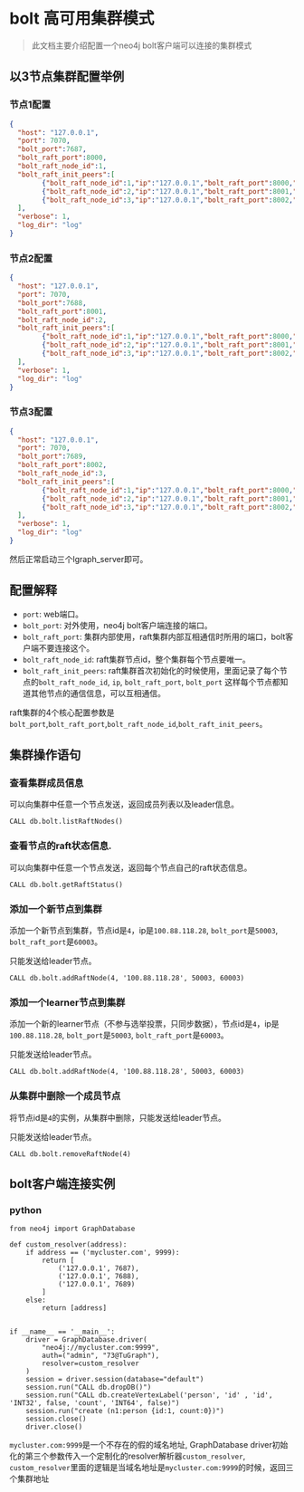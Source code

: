 # bolt 高可用集群模式

> 此文档主要介绍配置一个neo4j bolt客户端可以连接的集群模式

## 以3节点集群配置举例

### 节点1配置

```json
{
  "host": "127.0.0.1",
  "port": 7070,
  "bolt_port":7687,
  "bolt_raft_port":8000,
  "bolt_raft_node_id":1,
  "bolt_raft_init_peers":[
        {"bolt_raft_node_id":1,"ip":"127.0.0.1","bolt_raft_port":8000,"bolt_port":7687}, 
        {"bolt_raft_node_id":2,"ip":"127.0.0.1","bolt_raft_port":8001,"bolt_port":7688}, 
        {"bolt_raft_node_id":3,"ip":"127.0.0.1","bolt_raft_port":8002,"bolt_port":7689}
  ],
  "verbose": 1,
  "log_dir": "log"
}
```

### 节点2配置

```json
{
  "host": "127.0.0.1",
  "port": 7070,
  "bolt_port":7688,
  "bolt_raft_port":8001,
  "bolt_raft_node_id":2,
  "bolt_raft_init_peers":[
        {"bolt_raft_node_id":1,"ip":"127.0.0.1","bolt_raft_port":8000,"bolt_port":7687}, 
        {"bolt_raft_node_id":2,"ip":"127.0.0.1","bolt_raft_port":8001,"bolt_port":7688}, 
        {"bolt_raft_node_id":3,"ip":"127.0.0.1","bolt_raft_port":8002,"bolt_port":7689}
  ],
  "verbose": 1,
  "log_dir": "log"
}
```

### 节点3配置

```json
{
  "host": "127.0.0.1",
  "port": 7070,
  "bolt_port":7689,
  "bolt_raft_port":8002,
  "bolt_raft_node_id":3,
  "bolt_raft_init_peers":[
        {"bolt_raft_node_id":1,"ip":"127.0.0.1","bolt_raft_port":8000,"bolt_port":7687}, 
        {"bolt_raft_node_id":2,"ip":"127.0.0.1","bolt_raft_port":8001,"bolt_port":7688}, 
        {"bolt_raft_node_id":3,"ip":"127.0.0.1","bolt_raft_port":8002,"bolt_port":7689}
  ],
  "verbose": 1,
  "log_dir": "log"
}
```

然后正常启动三个lgraph_server即可。

## 配置解释

* `port`: web端口。
* `bolt_port`: 对外使用，neo4j bolt客户端连接的端口。
* `bolt_raft_port`: 集群内部使用，raft集群内部互相通信时所用的端口，bolt客户端不要连接这个。
* `bolt_raft_node_id`: raft集群节点id，整个集群每个节点要唯一。
* `bolt_raft_init_peers`: raft集群首次初始化的时候使用，里面记录了每个节点的`bolt_raft_node_id`, `ip`, `bolt_raft_port`, `bolt_port` 这样每个节点都知道其他节点的通信信息，可以互相通信。

raft集群的4个核心配置参数是`bolt_port`,`bolt_raft_port`,`bolt_raft_node_id`,`bolt_raft_init_peers`。

## 集群操作语句

### 查看集群成员信息

可以向集群中任意一个节点发送，返回成员列表以及leader信息。

``
CALL db.bolt.listRaftNodes()
``

### 查看节点的raft状态信息.

可以向集群中任意一个节点发送，返回每个节点自己的raft状态信息。

``
CALL db.bolt.getRaftStatus()
``

### 添加一个新节点到集群

添加一个新节点到集群，节点id是`4`，ip是`100.88.118.28`, `bolt_port`是`50003`, `bolt_raft_port`是`60003`。

只能发送给leader节点。
```
CALL db.bolt.addRaftNode(4, '100.88.118.28', 50003, 60003)
```

### 添加一个learner节点到集群

添加一个新的learner节点（不参与选举投票，只同步数据），节点id是`4`，ip是`100.88.118.28`, `bolt_port`是`50003`, `bolt_raft_port`是`60003`。

只能发送给leader节点。
```
CALL db.bolt.addRaftNode(4, '100.88.118.28', 50003, 60003)
```

### 从集群中删除一个成员节点

将节点id是`4`的实例，从集群中删除，只能发送给leader节点。

只能发送给leader节点。
```
CALL db.bolt.removeRaftNode(4)
```

## bolt客户端连接实例
### python
```
from neo4j import GraphDatabase

def custom_resolver(address):
    if address == ('mycluster.com', 9999):
        return [
            ('127.0.0.1', 7687),
            ('127.0.0.1', 7688),
            ('127.0.0.1', 7689)
        ]
    else:
        return [address]


if __name__ == '__main__':
    driver = GraphDatabase.driver(
        "neo4j://mycluster.com:9999",
        auth=("admin", "73@TuGraph"),
        resolver=custom_resolver
    )
    session = driver.session(database="default")
    session.run("CALL db.dropDB()")
    session.run("CALL db.createVertexLabel('person', 'id' , 'id', 'INT32', false, 'count', 'INT64', false)")
    session.run("create (n1:person {id:1, count:0})")
    session.close()
    driver.close()
```

`mycluster.com:9999`是一个不存在的假的域名地址, GraphDatabase driver初始化的第三个参数传入一个定制化的resolver解析器`custom_resolver`, `custom_resolver`里面的逻辑是当域名地址是`mycluster.com:9999`的时候，返回三个集群地址